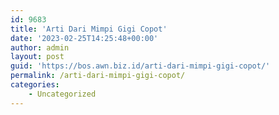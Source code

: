 ```yaml
---
id: 9683
title: 'Arti Dari Mimpi Gigi Copot'
date: '2023-02-25T14:25:48+00:00'
author: admin
layout: post
guid: 'https://bos.awn.biz.id/arti-dari-mimpi-gigi-copot/'
permalink: /arti-dari-mimpi-gigi-copot/
categories:
    - Uncategorized
---
```


